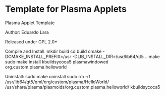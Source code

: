 # Template for Plasma Applets
Plasma Applet Template

Author: Eduardo Lara

Released under GPL 2.0+

Compile and Install:
mkdir build
cd build
cmake -DCMAKE_INSTALL_PREFIX=/usr -DLIB_INSTALL_DIR=/usr/lib64/qt5 ..
make
sudo make install
kbuildsycoca5
plasmawindowed org.custom.plasma.helloworld

Uninstall:
sudo make uninstall
sudo rm -rf /usr/lib64/qt5/qml/org/custom/plasma/HelloWorld/ /usr/share/plasma/plasmoids/org.custom.plasma.helloworld/
kbuildsycoca5

